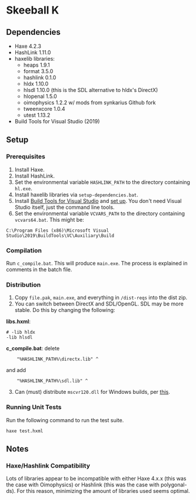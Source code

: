 # Skeeball K

## Dependencies

* Haxe 4.2.3
* HashLink 1.11.0
* haxelib libraries:
  * heaps 1.9.1
  * format 3.5.0
  * hashlink 0.1.0
  * hldx 1.10.0
  * hlsdl 1.10.0 (this is the SDL alternative to hldx's DirectX)
  * hlopenal 1.5.0
  * oimophysics 1.2.2 w/ mods from synkarius Github fork
  * tweenxcore 1.0.4
  * utest 1.13.2
* Build Tools for Visual Studio (2019)

## Setup

### Prerequisites

1. Install Haxe.
2. Install HashLink.
3. Set the environmental variable `HASHLINK_PATH` to the directory containing `hl.exe`.
4. Install haxelib libraries via `setup-dependencies.bat`.
5. Install [Build Tools for Visual Studio](https://visualstudio.microsoft.com/downloads/#build-tools-for-visual-studio-2019) and [set up](https://docs.microsoft.com/en-us/cpp/build/walkthrough-compile-a-c-program-on-the-command-line?view=msvc-160). You don't need Visual Studio itself, just the command line tools.
6. Set the environmental variable `VCVARS_PATH` to the directory containing `vcvars64.bat`. This might be:
```
C:\Program Files (x86)\Microsoft Visual Studio\2019\BuildTools\VC\Auxiliary\Build
```

### Compilation

Run `c_compile.bat`. This will produce `main.exe`. The process is explained in comments in the batch file.

### Distribution

1. Copy `file.pak`, `main.exe`, and everything in `/dist-reqs` into the dist zip.
2. You can switch between DirectX and SDL/OpenGL. SDL may be more stable. Do this by changing the following:

**libs.hxml**:
```
# -lib hldx
-lib hlsdl
```

**c_compile.bat**: delete
```
    "%HASHLINK_PATH%\directx.lib" ^
```
and add
```
    "%HASHLINK_PATH%\sdl.lib" ^
```

3. Can (must) distribute `mscvr120.dll` for Windows builds, per [this](https://docs.microsoft.com/en-us/visualstudio/releases/2013/2013-redistribution-vs).

### Running Unit Tests

Run the following command to run the test suite.

```
haxe test.hxml
```

## Notes

### Haxe/Hashlink Compatibility

Lots of libraries appear to be incompatible with either Haxe 4.x.x (this was the case with Oimophysics) or Hashlink (this was the case with polygonal-ds). For this reason, minimizing the amount of libraries used seems optimal.
